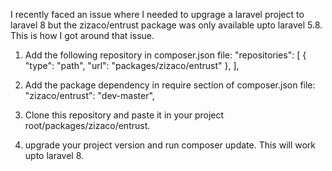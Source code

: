 I recently faced an issue where I needed to upgrage a laravel project to laravel 8 but the zizaco/entrust package was only available upto laravel 5.8. This is how I got around that issue.

1. Add the following repository in composer.json file:
"repositories": [
    {
        "type": "path",
        "url": "packages/zizaco/entrust"
    },
],

2. Add the package dependency in require section of composer.json file:
"zizaco/entrust": "dev-master",

3. Clone this repository and paste it in your project root/packages/zizaco/entrust.

4. upgrade your project version and run composer update. This will work upto laravel 8. 
